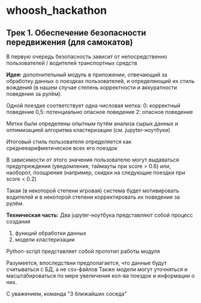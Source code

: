 # whoosh_hackathon
## Трек 1. Обеспечение безопасности передвижения (для самокатов)

В первую очередь безопасность зависит от непосредственно пользователей / водителей транспортных средств

**Идея:** дополнительный модуль в приложении, отвечающий за обработку данных о поездках пользователей, и определяющий их стиль вождения (в нашем случае степень корректности и аккуратности поведения за рулём).

Одной поездке соответствует одна числовая метка:
   0: корректный поведение
 0,5: потенциально опасное поведение
   2: опасное поведение

Метки были определены опытным путём анализа сырых данных и оптимизацией алгоритма кластеризации (см. jupyter-ноутбуки)

Итоговый стиль пользователя определяется как среднееарифметическое всех его поездок

В зависимости от этого значения пользователю могут выдаваться предупреждения (уведомления, таймауты при score > 0.6) или, наоборот, поощрения (например, скидки на следующие поездки при score < 0.2)

Такая (в некоторой степени игровая) система будет мотивировать водителей и в некоторой степени корректировать их поведение за рулём.

**Техническая часть:**
Два jupyter-ноутбука представляют собой процесс создания 
 1) функций обработки данных
 2) модели кластеризации

Python-script представляет собой прототип работы модуля

Разумеется, впоследствии предполагается, что данные будут считываться с БД, а не csv-файлов
Также модели могут уточняться и масштабироваться по мере увеличения кол-ва поездок и информации о них.

С уважением, команда "3 ближайших соседа"